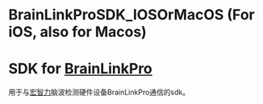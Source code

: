 # BrainLinkProSDK_IOSOrMacOS (For iOS, also for Macos)
# SDK for [BrainLinkPro](http://o.macrotellect.com/)
用于与[宏智力](http://www.macrotellect.com/)脑波检测硬件设备BrainLinkPro通信的sdk。
